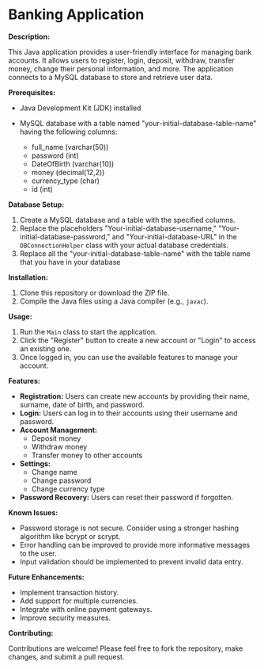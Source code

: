 # Banking Application

**Description:**

This Java application provides a user-friendly interface for managing bank accounts. It allows users to register, login, deposit, withdraw, transfer money, change their personal information, and more. The application connects to a MySQL database to store and retrieve user data.

**Prerequisites:**

- Java Development Kit (JDK) installed
- MySQL database with a table named "your-initial-database-table-name" having the following columns:

  - full_name (varchar(50))
  - password (int)
  - DateOfBirth (varchar(10))
  - money (decimal(12,2))
  - currency_type (char)
  - id (int)

**Database Setup:**

1. Create a MySQL database and a table with the specified columns.
2. Replace the placeholders "Your-initial-database-username," "Your-initial-database-password," and "Your-initial-database-URL" in the `DBConnectionHelper` class with your actual database credentials.
3. Replace all the "your-initial-database-table-name" with the table name that you have in your database

**Installation:**

1. Clone this repository or download the ZIP file.
2. Compile the Java files using a Java compiler (e.g., `javac`).

**Usage:**

1. Run the `Main` class to start the application.
2. Click the "Register" button to create a new account or "Login" to access an existing one.
3. Once logged in, you can use the available features to manage your account.

**Features:**

- **Registration:** Users can create new accounts by providing their name, surname, date of birth, and password.
- **Login:** Users can log in to their accounts using their username and password.
- **Account Management:**
  - Deposit money
  - Withdraw money
  - Transfer money to other accounts
- **Settings:**
  - Change name
  - Change password
  - Change currency type
- **Password Recovery:** Users can reset their password if forgotten.

**Known Issues:**

- Password storage is not secure. Consider using a stronger hashing algorithm like bcrypt or scrypt.
- Error handling can be improved to provide more informative messages to the user.
- Input validation should be implemented to prevent invalid data entry.

**Future Enhancements:**

- Implement transaction history.
- Add support for multiple currencies.
- Integrate with online payment gateways.
- Improve security measures.

**Contributing:**

Contributions are welcome! Please feel free to fork the repository, make changes, and submit a pull request.
